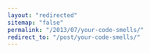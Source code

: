 ```yaml
---
layout: "redirected"
sitemap: "false"
permalink: "/2013/07/your-code-smells/"
redirect_to: "/post/your-code-smells/"
---
```




